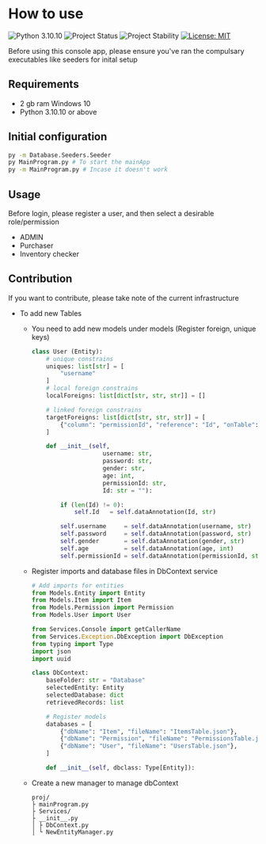 # How to use
![Python 3.10.10](https://img.shields.io/badge/python-3.10.10-blue.svg)
![Project Status](https://img.shields.io/badge/status-active-brightgreen.svg)
![Project Stability](https://img.shields.io/badge/stability-stable-brightgreen.svg)
[![License: MIT](https://img.shields.io/badge/License-MIT-yellow.svg)](https://opensource.org/licenses/MIT)

Before using this console app, please ensure you've ran the compulsary executables like seeders for inital setup

## Requirements

- 2 gb ram Windows 10
- Python 3.10.10 or above

## Initial configuration

```bash
py -m Database.Seeders.Seeder
py MainProgram.py # To start the mainApp
py -m MainProgram.py # Incase it doesn't work
```

## Usage
Before login, please register a user, and then select a desirable role/permission

- ADMIN
- Purchaser
- Inventory checker

## Contribution
If you want to contribute, please take note of the current infrastructure
- To add new Tables 
    - You need to add new models under models (Register foreign, unique keys)
        ```python
        class User (Entity):
            # unique constrains
            uniques: list[str] = [
                "username"
            ]
            # local foreign constrains
            localForeigns: list[dict[str, str, str]] = []
        
            # linked foreign constrains
            targetForeigns: list[dict[str, str, str]] = [
                {"column": "permissionId", "reference": "Id", "onTable": "Permission"}
            ]
        
            def __init__(self,
                            username: str,
                            password: str,
                            gender: str,
                            age: int,
                            permissionId: str,
                            Id: str = ""):
        
                if (len(Id) != 0):
                    self.Id   = self.dataAnnotation(Id, str)
        
                self.username     = self.dataAnnotation(username, str)
                self.password     = self.dataAnnotation(password, str)
                self.gender       = self.dataAnnotation(gender, str)
                self.age          = self.dataAnnotation(age, int)
                self.permissionId = self.dataAnnotation(permissionId, str)
        ```

    - Register imports and database files in DbContext service
        ```python
        # Add imports for entities
        from Models.Entity import Entity
        from Models.Item import Item
        from Models.Permission import Permission
        from Models.User import User

        from Services.Console import getCallerName
        from Services.Exception.DbException import DbException
        from typing import Type
        import json
        import uuid

        class DbContext:
            baseFolder: str = "Database"
            selectedEntity: Entity
            selectedDatabase: dict
            retrievedRecords: list

            # Register models
            databases = [
                {"dbName": "Item", "fileName": "ItemsTable.json"},
                {"dbName": "Permission", "fileName": "PermissionsTable.json"},
                {"dbName": "User", "fileName": "UsersTable.json"},
            ]

            def __init__(self, dbclass: Type[Entity]):
        ```

    - Create a new manager to manage dbContext
        ```
        proj/
        ├ mainProgram.py
        ├ Services/
        ├ __init__.py
        │ ├ DbContext.py
        │ └ NewEntityManager.py
        ```